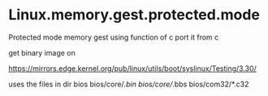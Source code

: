 # Linux.memory.gest.protected.mode
Protected mode memory gest using function of c port it from c




get binary image on 


https://mirrors.edge.kernel.org/pub/linux/utils/boot/syslinux/Testing/3.30/

uses the files in dir bios
bios/core/*.bin
bios/core/*.bbs
bios/com32/*.c32



